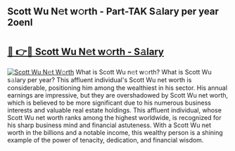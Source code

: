 ## Scott Wu N𝚎t w𝚘rth - Part-TAK S𝚊lary per year 2oenl

# <h2><a href="http://gc1vwnh.nevu.top/?p=Scott+Wu">🔗 👉🔴 Scott Wu N𝚎t w𝚘rth - S𝚊lary</a></h2>

[![Scott Wu N𝚎t W𝚘rth](https://i.imgur.com/Oavwk0R.jpeg)](http://gc1vwnh.nevu.top/?p=Scott+Wu)
What is Scott Wu n𝚎t w𝚘rth? What is Scott Wu s𝚊lary per year?
This affluent individual's Scott Wu net worth is considerable, positioning him among the wealthiest in his sector. His annual earnings are impressive, but they are overshadowed by Scott Wu net worth, which is believed to be more significant due to his numerous business interests and valuable real estate holdings. This affluent individual, whose Scott Wu net worth ranks among the highest worldwide, is recognized for his sharp business mind and financial astuteness. With a Scott Wu net worth in the billions and a notable income, this wealthy person is a shining example of the power of tenacity, dedication, and financial wisdom.
